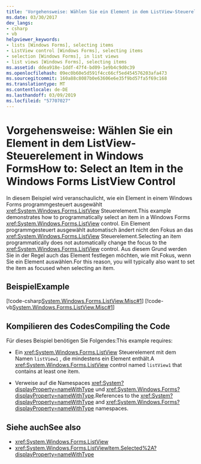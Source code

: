 ```yaml
---
title: 'Vorgehensweise: Wählen Sie ein Element in dem ListView-Steuerelement in Windows Forms'
ms.date: 03/30/2017
dev_langs:
- csharp
- vb
helpviewer_keywords:
- lists [Windows Forms], selecting items
- ListView control [Windows Forms], selecting items
- selection [Windows Forms], in list views
- list views [Windows Forms], selecting items
ms.assetid: ddea918e-1ddf-47f4-bd09-1e9b4c9d0c39
ms.openlocfilehash: 09ec0b60e5d591f4cc66cf5ed454576203afa473
ms.sourcegitcommit: 160a88c8087b0e63606e6e35f9bd57fa5f69c168
ms.translationtype: MT
ms.contentlocale: de-DE
ms.lasthandoff: 03/09/2019
ms.locfileid: "57707027"
---
```

# <a name="how-to-select-an-item-in-the-windows-forms-listview-control"></a><span data-ttu-id="0b89c-102">Vorgehensweise: Wählen Sie ein Element in dem ListView-Steuerelement in Windows Forms</span><span class="sxs-lookup"><span data-stu-id="0b89c-102">How to: Select an Item in the Windows Forms ListView Control</span></span>
<span data-ttu-id="0b89c-103">In diesem Beispiel wird veranschaulicht, wie ein Element in einem Windows Forms programmgesteuert ausgewählt <xref:System.Windows.Forms.ListView> Steuerelement.</span><span class="sxs-lookup"><span data-stu-id="0b89c-103">This example demonstrates how to programmatically select an item in a Windows Forms <xref:System.Windows.Forms.ListView> control.</span></span> <span data-ttu-id="0b89c-104">Ein Element programmgesteuert ausgewählt automatisch ändert nicht den Fokus an das <xref:System.Windows.Forms.ListView> Steuerelement.</span><span class="sxs-lookup"><span data-stu-id="0b89c-104">Selecting an item programmatically does not automatically change the focus to the <xref:System.Windows.Forms.ListView> control.</span></span> <span data-ttu-id="0b89c-105">Aus diesem Grund werden Sie in der Regel auch das Element festlegen möchten, wie mit Fokus, wenn Sie ein Element auswählen.</span><span class="sxs-lookup"><span data-stu-id="0b89c-105">For this reason, you will typically also want to set the item as focused when selecting an item.</span></span>  
  
## <a name="example"></a><span data-ttu-id="0b89c-106">Beispiel</span><span class="sxs-lookup"><span data-stu-id="0b89c-106">Example</span></span>  
 [!code-csharp[System.Windows.Forms.ListView.Misc#1](~/samples/snippets/csharp/VS_Snippets_Winforms/System.Windows.Forms.ListView.Misc/CS/form1.cs#1)]
 [!code-vb[System.Windows.Forms.ListView.Misc#1](~/samples/snippets/visualbasic/VS_Snippets_Winforms/System.Windows.Forms.ListView.Misc/VB/form1.vb#1)]  
  
## <a name="compiling-the-code"></a><span data-ttu-id="0b89c-107">Kompilieren des Codes</span><span class="sxs-lookup"><span data-stu-id="0b89c-107">Compiling the Code</span></span>  
 <span data-ttu-id="0b89c-108">Für dieses Beispiel benötigen Sie Folgendes:</span><span class="sxs-lookup"><span data-stu-id="0b89c-108">This example requires:</span></span>  
  
-   <span data-ttu-id="0b89c-109">Ein <xref:System.Windows.Forms.ListView> Steuerelement mit dem Namen `listView1` , die mindestens ein Element enthält.</span><span class="sxs-lookup"><span data-stu-id="0b89c-109">A <xref:System.Windows.Forms.ListView> control named `listView1` that contains at least one item.</span></span>  
  
-   <span data-ttu-id="0b89c-110">Verweise auf die Namespaces <xref:System?displayProperty=nameWithType> und <xref:System.Windows.Forms?displayProperty=nameWithType>.</span><span class="sxs-lookup"><span data-stu-id="0b89c-110">References to the <xref:System?displayProperty=nameWithType> and <xref:System.Windows.Forms?displayProperty=nameWithType> namespaces.</span></span>  
  
## <a name="see-also"></a><span data-ttu-id="0b89c-111">Siehe auch</span><span class="sxs-lookup"><span data-stu-id="0b89c-111">See also</span></span>
- <xref:System.Windows.Forms.ListView>
- <xref:System.Windows.Forms.ListViewItem.Selected%2A?displayProperty=nameWithType>

